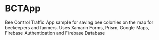 # BCTApp
Bee Control Traffic App sample for saving bee colonies on the map for beekeepers and farmers. Uses Xamarin Forms, Prism, Google Maps, Firebase Authentication and Firebase Database
